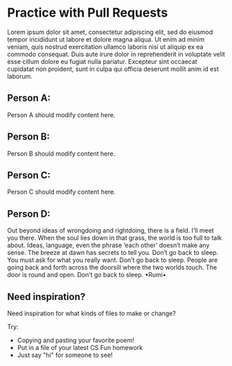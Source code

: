 # Practice with Pull Requests

Lorem ipsum dolor sit amet, consectetur adipiscing elit, sed do eiusmod tempor incididunt ut labore et dolore magna aliqua. Ut enim ad minim veniam, quis nostrud exercitation ullamco laboris nisi ut aliquip ex ea commodo consequat. Duis aute irure dolor in reprehenderit in voluptate velit esse cillum dolore eu fugiat nulla pariatur. Excepteur sint occaecat cupidatat non proident, sunt in culpa qui officia deserunt mollit anim id est laborum.

## Person A:

Person A should modify content here.

## Person B:

Person B should modify content here.

## Person C:

Person C should modify content here.

## Person D:

Out beyond ideas of wrongdoing and rightdoing,
there is a field. I’ll meet you there.
When the soul lies down in that grass,
the world is too full to talk about. 
Ideas, language, even the phrase ‘each other’
doesn’t make any sense.
The breeze at dawn has secrets to tell you. 
Don’t go back to sleep. 
You must ask for what you really want.
Don’t go back to sleep. 
People are going back and forth across the doorsill
where the two worlds touch. 
The door is round and open.
Don’t go back to sleep. •Rumi•

## Need inspiration?

Need inspiration for what kinds of files to make or change?

Try:

- Copying and pasting your favorite poem!
- Put in a file of your latest CS Fun homework
- Just say "hi" for someone to see!
